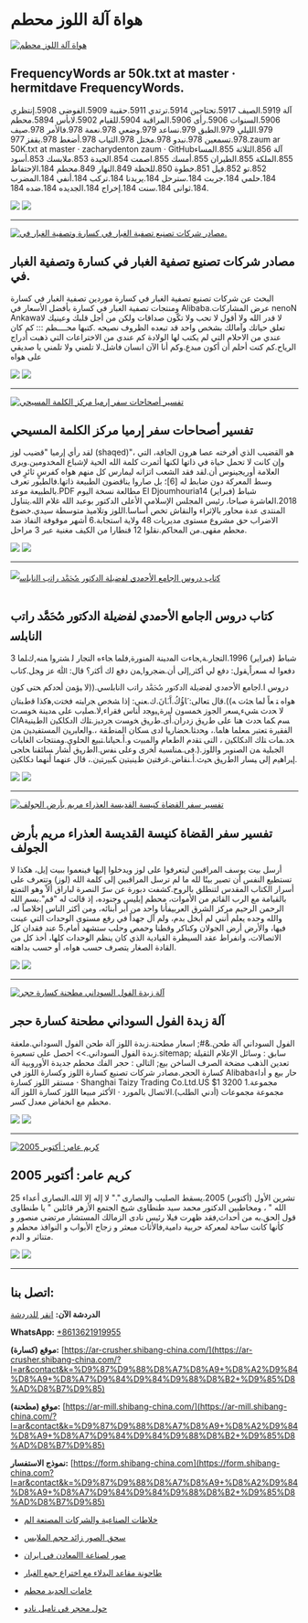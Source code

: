 # هواة آلة اللوز محطم

<a href="https://swt.shibang-china.com/?l=ar&img&k=%D9%87%D9%88%D8%A7%D8%A9+%D8%A2%D9%84%D8%A9+%D8%A7%D9%84%D9%84%D9%88%D8%B2+%D9%85%D8%AD%D8%B7%D9%85" target="_blank">![هواة آلة اللوز محطم](http://static.shibang-china.com/all-800x300/1240.jpg)</a>

## FrequencyWords ar 50k.txt at master · hermitdave FrequencyWords.
آلة 5919.الصيف 5917.تحتاجين 5914.ترتدي 5911.حقيبة 5909.الفوضى 5908.إنتظري 5906.السنوات 5906.رأى 5906.المراقبة 5904.للقيام 5902.لابأس 5894.محطم 979.الليلي 979.الطبق 979.نساعد 979.وضعي 978.نعمة 978.فالأمر 978.صيف 978.تسمعين 978.نبدو 978.مختل 978.الثياب 978.أضغط 978.يقفز 977.zaum ar 50K.txt at master · zacharydenton zaum · GitHubآلة 856.الثلاثة 855.المساء 855.الملكة 855.الطيران 855.أمسك 855.اصمت 854.الجيدة 853.ملابسك 853.أسود 852.تو 852.فيل 851.خطوة 850.للحظة 849.النهار 849.محطم 184.الإحتفاظ 184.حلمي 184.جربت 184.سترحل 184.يريدنا 184.تركب 184.أنفي 184.المضرب 184.ثوانى 184.سنت 184.إخراج 184.الجديده 184.ضده 184.


<a href="https://whatsapp.shibangsoft.com/WhatsApp.php" target="_blank" title="WhatsApp">![](http://static.shibang-china.com/icon/whatsapp.png)</a> <a href="https://swt.shibang-china.com/?l=ar&icon&k=%D9%87%D9%88%D8%A7%D8%A9+%D8%A2%D9%84%D8%A9+%D8%A7%D9%84%D9%84%D9%88%D8%B2+%D9%85%D8%AD%D8%B7%D9%85" target="_blank">![](http://static.shibang-china.com/icon/chat-ar.png)</a>

---

<a href="https://swt.shibang-china.com/?l=ar&img&k=%D9%87%D9%88%D8%A7%D8%A9+%D8%A2%D9%84%D8%A9+%D8%A7%D9%84%D9%84%D9%88%D8%B2+%D9%85%D8%AD%D8%B7%D9%85" target="_blank">![مصادر شركات تصنيع تصفية الغبار في كسارة وتصفية الغبار في.](http://static.shibang-china.com/all-800x300/1424.jpg)</a>

## مصادر شركات تصنيع تصفية الغبار في كسارة وتصفية الغبار في.
البحث عن شركات تصنيع تصفية الغبار في كسارة موردين تصفية الغبار في كسارة ومنتجات تصفية الغبار في كسارة بأفضل الأسعار في Alibaba.عرض المشاركات nenoN Ankawaلا قدر الله ولا أقول لا تحب ولا تكّون صداقات ولكن من أجل قلبك وعينيك لا تعلق حياتك وآمالك بشخص واحد قد تبعده الظروف نصيحه .كتبها محــــطم ::: كم كان عندي من الاحلام التي لم يكتب لها الولادة كم عندي من الاختراعات التي ذهبت أدراج الرياح.كم كنت أحلم أن أكون مبدع.وكم أنا الآن انسان فاشل.لا تلمني ولا تلمني يا صديقي على هواه


<a href="https://whatsapp.shibangsoft.com/WhatsApp.php" target="_blank" title="WhatsApp">![](http://static.shibang-china.com/icon/whatsapp.png)</a> <a href="https://swt.shibang-china.com/?l=ar&icon&k=%D9%87%D9%88%D8%A7%D8%A9+%D8%A2%D9%84%D8%A9+%D8%A7%D9%84%D9%84%D9%88%D8%B2+%D9%85%D8%AD%D8%B7%D9%85" target="_blank">![](http://static.shibang-china.com/icon/chat-ar.png)</a>

---

<a href="https://swt.shibang-china.com/?l=ar&img&k=%D9%87%D9%88%D8%A7%D8%A9+%D8%A2%D9%84%D8%A9+%D8%A7%D9%84%D9%84%D9%88%D8%B2+%D9%85%D8%AD%D8%B7%D9%85" target="_blank">![تفسير أصحاحات سفر إرميا مركز الكلمة المسيحي](http://static.shibang-china.com/all-800x300/901.jpg)</a>

## تفسير أصحاحات سفر إرميا مركز الكلمة المسيحي
لقد رأي إرميا &quot;قضيب لوز (shaqed)&quot;، هو القضيب الذي أفرخته عصا هرون الجافة، التي وإن كانت لا تحمل حياة في ذاتها لكنها أثمرت كلمة الله الحية لإشباع المخدومين.ويرى العلامة أوريجينوس أن.لقد فقد الشعب اتزانه ليمارس كل منهم هواه كفرسٍ ثائرٍ في وسط المعركة دون ضابط له [6]؛ بل صاروا يناقضون الطبيعة ذاتها.فالطيور تعرف بالطبيعة موعد.PDF مطالعة نسخة اليوم El Djoumhouria14 شباط (فبراير) 2018.العاشرة صباحا، رئيس المجلس الإسلامي الأعلى الدكتور بوعبد الله غلام الله.يتناول المنتدى عدة محاور بالإثراء والنقاش تخص أساسا.اللوز وتلاميذ متوسطة سيدي.خضوع الاضراب حق مشروع مستوى مديريات 48 ولاية استجابة.6 أشهر موقوفة النفاذ ضد محطم مقهى.من المحاكم.نقلوا 12 قنطارا من الكيف مغنية عبر 3 مراحل.


<a href="https://whatsapp.shibangsoft.com/WhatsApp.php" target="_blank" title="WhatsApp">![](http://static.shibang-china.com/icon/whatsapp.png)</a> <a href="https://swt.shibang-china.com/?l=ar&icon&k=%D9%87%D9%88%D8%A7%D8%A9+%D8%A2%D9%84%D8%A9+%D8%A7%D9%84%D9%84%D9%88%D8%B2+%D9%85%D8%AD%D8%B7%D9%85" target="_blank">![](http://static.shibang-china.com/icon/chat-ar.png)</a>

---

<a href="https://swt.shibang-china.com/?l=ar&img&k=%D9%87%D9%88%D8%A7%D8%A9+%D8%A2%D9%84%D8%A9+%D8%A7%D9%84%D9%84%D9%88%D8%B2+%D9%85%D8%AD%D8%B7%D9%85" target="_blank">![ﻛﺗﺎب دروس اﻟﺟﺎﻣﻊ اﻷﺣﻣدي ﻟﻔﺿﯾﻠﺔ اﻟدﻛﺗور ﷴ راﺗب اﻟﻧﺎﺑﻠﺳ](http://static.shibang-china.com/all-800x300/1499.jpg)</a>

## ﻛﺗﺎب دروس اﻟﺟﺎﻣﻊ اﻷﺣﻣدي ﻟﻔﺿﯾﻠﺔ اﻟدﻛﺗور ﷴ راﺗب اﻟﻧﺎﺑﻠﺳ
3 شباط (فبراير) 1996.اﻟﺘﺠﺎر.ﺔ,ﺠﺎءت اﻟﻤدﯿﻨﺔ اﻟﻤﻨورة,ﻓﻠﻤﺎ ﺠﺎءﻩ اﻟﺘﺠﺎر ﻟ ﺸﺘروا ﻤﻨﻪ,كﻠﻤﺎ دﻓﻌوا ﻟﻪ ﺴﻌراً,ﻘول: دﻓﻊ ﻟﻲ أﻛﺜر,إﻟﻰ أن.ﻀﺠروا,ﻤن دﻓﻊ ﻟك أﻛﺜر؟ ﻗﺎل: ﷲ ﻋز وﺠﻞ.ﻛﺗﺎب دروس ا.ﻟﺟﺎﻣﻊ اﻷﺣﻣدي ﻟﻔﺿﯾﻠﺔ اﻟدﻛﺗور ﷴ راﺗب اﻟﻧﺎﺑﻠﺳﻲ.((ﻻ ﯿؤﻤن أﺤدكم ﺤﺘﻰ كون ﻫواﻩ ﺘ ﻌﺎً ﻟﻤﺎ ﺠﺌت ﻪ)).ﻗﺎل ﺘﻌﺎﻟﻰ: َﺎؤُكُ.آَ.َﺎنَ.ك.ﻌﻨﻲ: إذا ﺸﺨص ﺠراﺒﺘﻪ ﻓﺨﺘت,ﻫكذا ﻗطﺒﺘﺎن ﻻ ﺤدث ﺸﻲء,ﺴﻌر اﻟﺠوز ﺨﻤﺴون ﻟﯿرة,ﯿوﺠد أﻨﺎس ﻓﻘراء,ﻻ.ﺼﻠﻴﺏ ﻋﻠﻰ ﻤﺩﻴﻨﺔ ﺨﻭﺴـﺕ CIAﺴﻡ ﻜﻤﺎ ﺤﺩﺙ ﻫﻨﺎ ﻋﻠﻰ ﻁﺭﻴﻕ ﺯﺩﺭﺍﻥ.ﺃﻯ.ﻁﺭﻴﻕ ﺨﻭﺴﺕ ﺠﺭﺩﻴﺯ.ﺘﻠﻙ ﺍﻟﺩﻜﺎﻜﻴﻥ ﺍﻟﻁﻴﻨﻴﺔ ﺍﻟﻔﻘﻴﺭﺓ ﺘﻌﺘﺒﺭ ﻤﻌﻠﻤﺎ ﻫﺎﻤﺎ.، ﻭﺤﺩﺜﺎ.ﺤﻀﺎﺭﻴﺎ ﻟﺩﻯ ﺴﻜﺎﻥ ﺍﻟﻤﻨﻁﻘﺔ ،.ﻭﺍﻟﻌﺎﺒﺭﻴﻥ ﺍﻟﻤﺴﺘﻔﻴﺩﻴﻥ ﻤﻥ ﺨﺩ.ﻤﺎﺕ ﺘﻠﻙ ﺍﻟﺩﻜﺎﻜﻴﻥ ، ﺍﻟﺘﻰ ﺘﻘﺩﻡ ﺍﻟﻁﻌﺎﻡ ﻭﺍﻟﻤﺒﻴﺕ ﻭ.ﺃ.ﺤﻴﺎﻨﺎ.ﺘﺒﻴﻊ ﺍﻟﺤﻠﻭﻯ.ﻭﻤﻨﺘﺠﺎﺕ ﺍﻟﻐﺎﺒﺎﺕ ﺍﻟﺠﺒﻠﻴﺔ ﻤﻥ ﺍﻟﺼﻨﻭﺒﺭ ﻭﺍﻟﻠﻭﺯ.(.ﻓﻰ.ﻤﻨﺎﺴﺒﺔ ﺃﺨﺭﻯ ﻭﻋﻠﻰ ﻨﻔﺱ.ﺍﻟﻁﺭﻴﻕ ﺃﺸﺎﺭ ﺴﺎﺌﻘﻨﺎ ﺤﺎﺠﻰ ﺇﺒﺭﺍﻫﻴﻡ ﺇﻟﻰ ﻴﺴﺎﺭ ﺍﻟﻁﺭﻴﻕ ﺤﻴﺙ.ﺃ.ﻨﻘﺎﺽ.ﻏﺭﻓﺘﻴﻥ ﻁﻴﻨﻴﺘﻴﻥ ﻜﺒﻴﺭﺘﻴﻥ.، ﻗﺎل ﻋﻨﻬﻤﺎ ﺃﻨﻬﻤﺎ ﺩﻜﺎﻜﻴﻥ.


<a href="https://whatsapp.shibangsoft.com/WhatsApp.php" target="_blank" title="WhatsApp">![](http://static.shibang-china.com/icon/whatsapp.png)</a> <a href="https://swt.shibang-china.com/?l=ar&icon&k=%D9%87%D9%88%D8%A7%D8%A9+%D8%A2%D9%84%D8%A9+%D8%A7%D9%84%D9%84%D9%88%D8%B2+%D9%85%D8%AD%D8%B7%D9%85" target="_blank">![](http://static.shibang-china.com/icon/chat-ar.png)</a>

---

<a href="https://swt.shibang-china.com/?l=ar&img&k=%D9%87%D9%88%D8%A7%D8%A9+%D8%A2%D9%84%D8%A9+%D8%A7%D9%84%D9%84%D9%88%D8%B2+%D9%85%D8%AD%D8%B7%D9%85" target="_blank">![تفسير سفر القضاة كنيسة القديسة العذراء مريم بأرض الجولف](http://static.shibang-china.com/all-800x300/685.jpg)</a>

## تفسير سفر القضاة كنيسة القديسة العذراء مريم بأرض الجولف
أرسل بيت يوسف المراقبين ليتعرفوا على لوز ويدخلوا إليها فينعموا ببيت إيل، هكذا لا تستطيع النفس أن تصير بيتًا لله ما لم ترسل المراقبين إلى كلمة الله (لوز) وتتعرف على أسرار الكتاب المقدس لتنطلق بالروح.كشفت دبورة عن سرّ النصرة لباراق ألاّ وهو التمتع بالقيامة مع الرب القائم من الأموات، محطم إبليس وجنوده، إذ قالت له &quot;قم&quot;.بسم الله الرحمن الرحيم مركز الشرق العربيفأنا واحد من أبر أبنائه، ومن أكثر الناس إخلاصاً له، والله وحده يعلم أنني لم أبخل بدم، ولم آل جهداً في رفع مستوى الوحدات التي عينت فيها، والأرض أرض الجولان وكناكر وقطنا وحمص وحلب ستشهد أمام.5 عند فقدان كل الاتصالات، وانفراط عقد السيطرة القيادية الذي كان ينظم الوحدات كلها، أخذ كل من القادة الصغار يتصرف حسب هواه، أو حسب بداهته.


<a href="https://whatsapp.shibangsoft.com/WhatsApp.php" target="_blank" title="WhatsApp">![](http://static.shibang-china.com/icon/whatsapp.png)</a> <a href="https://swt.shibang-china.com/?l=ar&icon&k=%D9%87%D9%88%D8%A7%D8%A9+%D8%A2%D9%84%D8%A9+%D8%A7%D9%84%D9%84%D9%88%D8%B2+%D9%85%D8%AD%D8%B7%D9%85" target="_blank">![](http://static.shibang-china.com/icon/chat-ar.png)</a>

---

<a href="https://swt.shibang-china.com/?l=ar&img&k=%D9%87%D9%88%D8%A7%D8%A9+%D8%A2%D9%84%D8%A9+%D8%A7%D9%84%D9%84%D9%88%D8%B2+%D9%85%D8%AD%D8%B7%D9%85" target="_blank">![آلة زبدة الفول السوداني مطحنة كسارة حجر](http://static.shibang-china.com/all-800x300/704.jpg)</a>

## آلة زبدة الفول السوداني مطحنة كسارة حجر
الفول السوداني آلة طحن.&amp;#; اسعار مطحنة.زبدة اللوز آلة طحن الفول السوداني.ملعقة زبدة الفول السوداني.&gt;&gt; احصل على تسعيرة.sitemap; سابق : وسائل الإعلام الثقيلة تعدين الذهب مضخة الصرف الساخن بيع; التالى : حجر الفك محطم جديدة الأوروبية آلة كسارة الحجر.مصادر شركات تصنيع كسارة اللوز وكسارة اللوز في Alibabaحار بيع و أداء مستقر اللوز كسارة &middot; Shanghai Taizy Trading Co.Ltd.US $1 3200 مجموعة.1 مجموعة مجموعات (أدني الطلب).الاتصال بالمورد &middot; الأكثر مبيعا اللوز كسارة اللوز آلة محطم مع انخفاض معدل كسر.


<a href="https://whatsapp.shibangsoft.com/WhatsApp.php" target="_blank" title="WhatsApp">![](http://static.shibang-china.com/icon/whatsapp.png)</a> <a href="https://swt.shibang-china.com/?l=ar&icon&k=%D9%87%D9%88%D8%A7%D8%A9+%D8%A2%D9%84%D8%A9+%D8%A7%D9%84%D9%84%D9%88%D8%B2+%D9%85%D8%AD%D8%B7%D9%85" target="_blank">![](http://static.shibang-china.com/icon/chat-ar.png)</a>

---

<a href="https://swt.shibang-china.com/?l=ar&img&k=%D9%87%D9%88%D8%A7%D8%A9+%D8%A2%D9%84%D8%A9+%D8%A7%D9%84%D9%84%D9%88%D8%B2+%D9%85%D8%AD%D8%B7%D9%85" target="_blank">![كريم عامر: أكتوبر 2005](http://static.shibang-china.com/all-800x300/1235.jpg)</a>

## كريم عامر: أكتوبر 2005
25 تشرين الأول (أكتوبر) 2005.يسقط الصليب والنصارى &quot;.&quot; لا إله إلا الله.النصارى أعداء الله &quot; ، ومخاطبين الدكتور محمد سيد طنطاوى شيخ الجتمع الأزهر قائلين &quot; يا طنطاوى قول الحق.به من أحداث,فقد ظهرت فيلا رئيس نادى الزمالك المستشار مرتضى منصور و كأنها كانت ساحة لمعركة حربية دامية,فالأثاث مبعثر و زجاج الأبواب و النوافذ محطم و متناثر و الدم.

<a href="https://whatsapp.shibangsoft.com/WhatsApp.php" target="_blank" title="WhatsApp">![](http://static.shibang-china.com/icon/whatsapp.png)</a> <a href="https://swt.shibang-china.com/?l=ar&icon&k=%D9%87%D9%88%D8%A7%D8%A9+%D8%A2%D9%84%D8%A9+%D8%A7%D9%84%D9%84%D9%88%D8%B2+%D9%85%D8%AD%D8%B7%D9%85" target="_blank">![](http://static.shibang-china.com/icon/chat-ar.png)</a>

---
## اتصل بنا:

**الدردشة الآن:** [انقر للدردشة](https://swt.shibang-china.com?l=ar&contact&k=%D9%87%D9%88%D8%A7%D8%A9+%D8%A2%D9%84%D8%A9+%D8%A7%D9%84%D9%84%D9%88%D8%B2+%D9%85%D8%AD%D8%B7%D9%85)

**WhatsApp:**  [+8613621919955](https://whatsapp.shibangsoft.com/WhatsApp.php)

**موقع (كسارة):** [https://ar-crusher.shibang-china.com/](https://ar-crusher.shibang-china.com/?l=ar&contact&k=%D9%87%D9%88%D8%A7%D8%A9+%D8%A2%D9%84%D8%A9+%D8%A7%D9%84%D9%84%D9%88%D8%B2+%D9%85%D8%AD%D8%B7%D9%85)

**موقع (مطحنة):** [https://ar-mill.shibang-china.com/](https://ar-mill.shibang-china.com/?l=ar&contact&k=%D9%87%D9%88%D8%A7%D8%A9+%D8%A2%D9%84%D8%A9+%D8%A7%D9%84%D9%84%D9%88%D8%B2+%D9%85%D8%AD%D8%B7%D9%85)

**نموذج الاستفسار:** [https://form.shibang-china.com](https://form.shibang-china.com?l=ar&contact&k=%D9%87%D9%88%D8%A7%D8%A9+%D8%A2%D9%84%D8%A9+%D8%A7%D9%84%D9%84%D9%88%D8%B2+%D9%85%D8%AD%D8%B7%D9%85)

* [خلاطات الصناعية والشركات المصنعة الم](../21/%D8%AE%D9%84%D8%A7%D8%B7%D8%A7%D8%AA%20%D8%A7%D9%84%D8%B5%D9%86%D8%A7%D8%B9%D9%8A%D8%A9%20%D9%88%D8%A7%D9%84%D8%B4%D8%B1%D9%83%D8%A7%D8%AA%20%D8%A7%D9%84%D9%85%D8%B5%D9%86%D8%B9%D8%A9%20%D8%A7%D9%84%D9%85.md)

* [سحق الصور زائد حجم الملابس](../24/%D8%B3%D8%AD%D9%82%20%D8%A7%D9%84%D8%B5%D9%88%D8%B1%20%D8%B2%D8%A7%D8%A6%D8%AF%20%D8%AD%D8%AC%D9%85%20%D8%A7%D9%84%D9%85%D9%84%D8%A7%D8%A8%D8%B3.md)

* [صور لصناعة االمعادن في ايران](../21/%D8%B5%D9%88%D8%B1%20%D9%84%D8%B5%D9%86%D8%A7%D8%B9%D8%A9%20%D8%A7%D8%A7%D9%84%D9%85%D8%B9%D8%A7%D8%AF%D9%86%20%D9%81%D9%8A%20%D8%A7%D9%8A%D8%B1%D8%A7%D9%86.md)

* [طاحونة مقاعد البدلاء مع اختراع جمع الغبار](../24/%D8%B7%D8%A7%D8%AD%D9%88%D9%86%D8%A9%20%D9%85%D9%82%D8%A7%D8%B9%D8%AF%20%D8%A7%D9%84%D8%A8%D8%AF%D9%84%D8%A7%D8%A1%20%D9%85%D8%B9%20%D8%A7%D8%AE%D8%AA%D8%B1%D8%A7%D8%B9%20%D8%AC%D9%85%D8%B9%20%D8%A7%D9%84%D8%BA%D8%A8%D8%A7%D8%B1.md)

* [خامات الحديد محطم](../24/%D8%AE%D8%A7%D9%85%D8%A7%D8%AA%20%D8%A7%D9%84%D8%AD%D8%AF%D9%8A%D8%AF%20%D9%85%D8%AD%D8%B7%D9%85.md)

* [حول محجر في تاميل نادو](../21/%D8%AD%D9%88%D9%84%20%D9%85%D8%AD%D8%AC%D8%B1%20%D9%81%D9%8A%20%D8%AA%D8%A7%D9%85%D9%8A%D9%84%20%D9%86%D8%A7%D8%AF%D9%88.md)